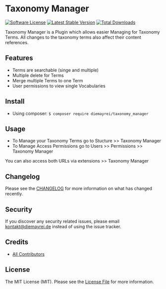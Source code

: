 # Taxonomy Manager

[![Software License][ico-license]](LICENSE.md)
[![Latest Stable Version][ico-githubversion]][link-releases]
[![Total Downloads][ico-downloads]][link-packagist]

Taxonomy Manager is a Plugin which allows easier Managing for Taxonomy Terms.
All changes to the taxonomy terms also affect their content references.

## Features

* Terms are searchable (singe and multiple)
* Multiple delete for Terms
* Merge multiple Terms to one Term
* User permissions to view single Vocabularies

## Install

* Using composer: `$ composer require diemayrei/taxonomy_manager`

## Usage

- To Manage your Taxonomy Terms go to Stucture >> Taxonomy Manager
- To Manage Access Permissions go to Users >> Permissions >> Taxonomy Manager

You can also access both URLs via extensions >> Taxonomy Manager

## Changelog

Please see the [CHANGELOG](CHANGELOG.md) for more information on what has changed recently.

## Security

If you discover any security related issues, please email kontakt@diemayrei.de instead of using the issue tracker.

## Credits

- [All Contributors][link-contributors]

## License

The MIT License (MIT). Please see the [License File](LICENSE.md) for more information.

[ico-license]: https://img.shields.io/badge/license-MIT-brightgreen.svg?style=flat-square
[ico-githubversion]: https://badge.fury.io/gh/dieMAYREI%2Ftaxonomy_manager.svg
[ico-downloads]: https://poser.pugx.org/diemayrei/taxonomy_manager/downloads

[link-releases]: https://github.com/dieMAYREI/taxonomy_manager/releases
[link-contributors]: ../../contributors
[link-packagist]: https://packagist.org/packages/diemayrei/taxonomy_manager
